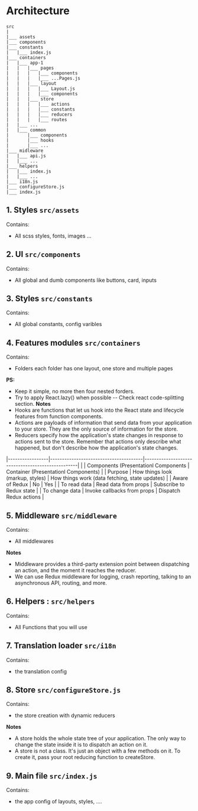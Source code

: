 # Architecture
```
src
|
|___ assets
|___ components
|___ constants
|   |___ index.js
|___ containers
|   |___ app-1
|   |   |___ pages
|   |   |   |___ components
|   |   |   |___ ...Pages.js
|   |   |___ layout   
|   |   |   |___ Layout.js
|   |   |   |___ components
|   |	|___ store
|   |	|   |___ actions
|   |	|   |___ constants
|   |	|   |___ reducers
|   |	|   |___ routes
|   |___ ...
|   |___ common
|       |___ components
|       |___ hooks
|       |___ ...
|___ midleware
|   |___ api.js
|   |___ ...
|___ helpers
|   |___ index.js
|   |___ ...
|___ i18n.js
|___ configureStore.js
|___ index.js
```

## 1. Styles `src/assets`

Contains:
- All scss styles, fonts, images ...

## 2. UI `src/components`

Contains:
- All global and dumb components like buttons, card, inputs

## 3. Styles `src/constants`

Contains:
- All global constants, config varibles


## 4. Features modules `src/containers`

Contains:
- Folders each folder has one layout, one store and multiple pages

**PS:** 
- Keep it simple, no more then four nested forders.
- Try to apply React.lazy() when possible -- Check react code-splitting section.
**Notes**
- Hooks are functions that let us hook into the React state and lifecycle features from function components.
- Actions are payloads of information that send data from your application to your store. They are the only source of information for the store.
- Reducers specify how the application's state changes in response to actions sent to the store. Remember that actions only describe what happened, but don't describe how the application's state changes.

|-----------------|---------------------------------------|--------------------------------------------------|
|                 | Components (Presentationl Components  | Container (Presentationl Components)             |
| Purpose         | How things look \(markup, styles\)    | How things work \(data fetching, state updates\) |
| Aware of Redux  | No	                                  | Yes                                              |
| To read data	  | Read data from props	          | Subscribe to Redux state                         |
| To change data  | Invoke callbacks from props	          | Dispatch Redux actions                           |

## 5. Middleware `src/middleware`

Contains:
- All middlewares

**Notes**
- Middleware provides a third-party extension point between dispatching an action, and the moment it reaches the reducer.
- We can use Redux middleware for logging, crash reporting, talking to an asynchronous API, routing, and more.


## 6. Helpers : `src/helpers`

Contains:
- All Functions that you will use

## 7. Translation loader `src/i18n`

Contains:
- the translation config

## 8. Store `src/configureStore.js`

Contains:
- the store creation with dynamic reducers

**Notes**
- A store holds the whole state tree of your application. The only way to change the state inside it is to dispatch an action on it.
- A store is not a class. It's just an object with a few methods on it. To create it, pass your root reducing function to createStore.

## 9. Main file `src/index.js`

Contains:
- the app config of layouts, styles, ....
